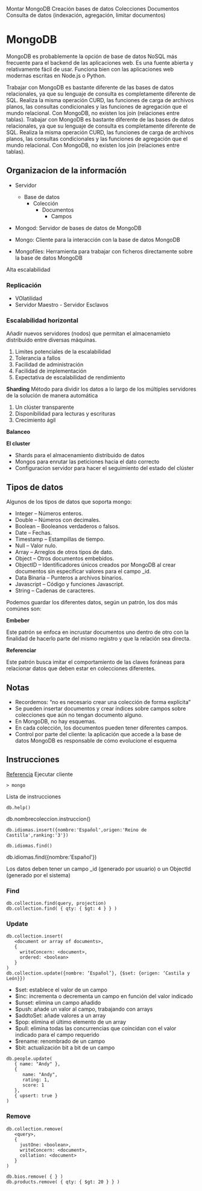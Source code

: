 Montar MongoDB
		Creación bases de datos
		Colecciones
Documentos		
		Consulta de datos (indexación, agregación, limitar documentos)
# MongoDB 
MongoDB es probablemente la opción de base de datos NoSQL más frecuente para el backend de las aplicaciones web. Es una fuente abierta y relativamente fácil de usar. Funciona bien con las aplicaciones web modernas escritas en Node.js o Python. 

Trabajar con MongoDB es bastante diferente de las bases de datos relacionales, ya que su lenguaje de consulta es completamente diferente de SQL. Realiza la misma operación CURD, las funciones de carga de archivos planos, las consultas condicionales y las funciones de agregación que el mundo relacional. Con MongoDB, no existen los join (relaciones entre tablas).
Trabajar con MongoDB es bastante diferente de las bases de datos relacionales, ya que su lenguaje de consulta es completamente diferente de SQL. Realiza la misma operación CURD, las funciones de carga de archivos planos, las consultas condicionales y las funciones de agregación que el mundo relacional. Con MongoDB, no existen los join (relaciones entre tablas).

## Organizacion de la informacíón
* Servidor
  * Base de datos
    * Colección
      * Documentos
        * Campos

* Mongod: Servidor de bases de datos de MongoDB
* Mongo: Cliente para la interacción con la base de datos MongoDB
* Mongofiles: Herramienta para trabajar con ficheros directamente sobre la base de datos MongoDB


Alta escalabilidad

### Replicación 
* VOlatilidad
* Servidor Maestro - Servidor Esclavos

### Escalabilidad horizontal
Añadir nuevos servidores (nodos) que permitan el almacenamieto distribuido entre diversas máquinas.
1. Limites potenciales de la escalabilidad
2. Tolerancia a fallos
3. Facilidad de administración
4. Facilidad de implementación
5. Expectativa de escalabilidad de rendimiento

**Sharding**
Método para dividir los datos a lo largo de los múltiples servidores de la solución de manera automática

1. Un clúster transparente
2. Disponibilidad para lecturas y escrituras
3. Crecimiento ágil

**Balanceo**

**El cluster**
* Shards para el almacenamiento distribuido de datos
* Mongos para enrutar las peticiones hacia el dato correcto
* Configuracion servidor para hacer el seguimiento del estado del clúster

## Tipos de datos
Algunos de los tipos de datos que soporta mongo:
* Integer – Números enteros.
* Double – Números con decimales.
* Boolean – Booleanos verdaderos o falsos.
* Date – Fechas.
* Timestamp – Estampillas de tiempo.
* Null – Valor nulo.
* Array – Arreglos de otros tipos de dato.
* Object – Otros documentos embebidos.
* ObjectID – Identificadores únicos creados por MongoDB al crear documentos sin especificar valores para el campo _id.
* Data Binaria – Punteros a archivos binarios.
* Javascript – Código y funciones Javascript.
* String – Cadenas de caracteres.

Podemos guardar los diferentes datos, según un patrón, los dos más comúnes son:

**Embeber**

Este patrón se enfoca en incrustar documentos uno dentro de otro con la finalidad de hacerlo parte del mismo registro y que la relación sea directa.

**Referenciar**

Este patrón busca imitar el comportamiento de las claves foráneas para relacionar datos que deben estar en colecciones diferentes.

## Notas
* Recordemos: “no es necesario crear una colección de forma explícita”
* Se pueden insertar documentos y crear índices sobre campos sobre colecciones que aún no tengan documento alguno.
* En MongoDB, no hay esquemas.
* En cada colección, los documentos pueden tener diferentes campos.
* Control por parte del cliente: la aplicación que accede a la base de datos MongoDB es responsable de cómo evolucione el esquema

## Instrucciones
[Referencia](https://docs.mongodb.com/manual/reference)
Ejecutar cliente
```
> mongo
```
Lista de instrucciones
```
db.help()
```

db.nombrecoleccion.instruccion()
```
db.idiomas.insert({nombre:'Español',origen:'Reino de Castilla',ranking:'3'})

db.idiomas.find()
```

db.idiomas.find({nombre:'Español'})

Los datos deben tener un campo _id (generado por usuario) o un ObjectId (generado por el sistema)

### Find
```
db.collection.find(query, projection)
db.collection.find( { qty: { $gt: 4 } } )
```
### Update
```
db.collection.insert(
   <document or array of documents>,
   {
     writeConcern: <document>,
     ordered: <boolean>
   }
)
db.collection.update({nombre: ‘Español’}, {$set: {origen: ‘Castila y León}})
```
* $set: establece el valor de un campo
* $inc: incrementa o decrementa un campo en función del valor indicado
* $unset: elimina un campo añadido
* $push: añade un valor al campo, trabajando con arrays
* $addtoSet: añade valores a un array
* $pop: elimina el último elemento de un array
* $pull: elimina todas las concurrencias que coincidan con el valor  indicado para el campo requerido
* $rename: renombrado de un campo
* $bit: actualización bit a bit de un campo
```
db.people.update(
   { name: "Andy" },
   {
      name: "Andy",
      rating: 1,
      score: 1
   },
   { upsert: true }
)
```
### Remove
```
db.collection.remove(
   <query>,
   {
     justOne: <boolean>,
     writeConcern: <document>,
     collation: <document>
   }
)

db.bios.remove( { } )
db.products.remove( { qty: { $gt: 20 } } )

```
